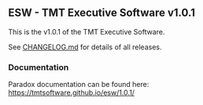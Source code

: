 ## ESW - TMT Executive Software v1.0.1

This is the v1.0.1 of the TMT Executive Software.

See [CHANGELOG.md](CHANGELOG.md) for details of all releases.

### Documentation

Paradox documentation can be found here: https://tmtsoftware.github.io/esw/1.0.1/
